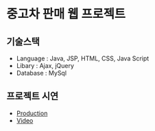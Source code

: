 # 중고차 판매 웹 프로젝트

## 기술스택
* Language : Java, JSP, HTML, CSS, Java Script
* Libary : Ajax, jQuery
* Database : MySql

## 프로젝트 시연 
* [Production](http://tieotdsf1324.cafe24.com/port/car.do)
* [Video](https://www.youtube.com/watch?v=PxTwLjiz0oc&feature=emb_title&ab_channel=Frankle)




